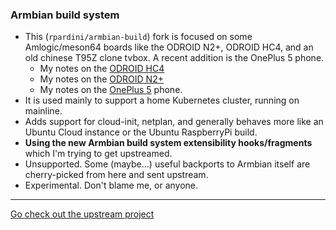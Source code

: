 ### Armbian build system

- This (`rpardini/armbian-build`) fork is focused on some Amlogic/meson64 boards like the ODROID N2+, ODROID HC4, and an
  old chinese T95Z clone tvbox. A recent addition is the OnePlus 5 phone.
    - My notes on the [ODROID HC4](userpatches/hc4.README.md)
    - My notes on the [ODROID N2+](userpatches/n2plus.README.md)
    - My notes on the [OnePlus 5](userpatches/oneplus5.README.md) phone.
- It is used mainly to support a home Kubernetes cluster, running on mainline.
- Adds support for cloud-init, netplan, and generally behaves more like an Ubuntu Cloud instance or the Ubuntu
  RaspberryPi build.
- **Using the new Armbian build system extensibility hooks/fragments** which I'm trying to get upstreamed.
- Unsupported. Some (maybe...) useful backports to Armbian itself are cherry-picked from here and sent upstream.
- Experimental. Don't blame me, or anyone.

------------------------------------------------------------------------------------------------------------------------

[Go check out the upstream project](https://github.com/armbian/build)